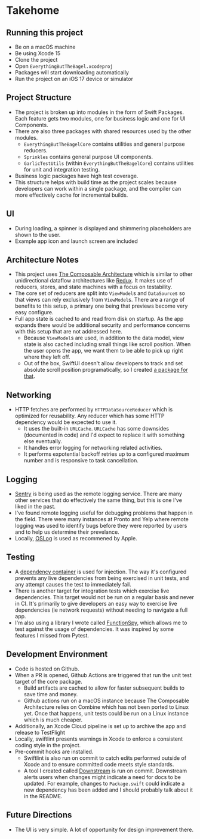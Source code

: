 # Takehome

## Running this project
- Be on a macOS machine
- Be using Xcode 15
- Clone the project
- Open `EverythingButTheBagel.xcodeproj`
- Packages will start downloading automatically
- Run the project on an iOS 17 device or simulator

## Project Structure
- The project is broken up into modules in the form of Swift Packages. Each feature gets two modules, one for business logic and one for UI Components.
- There are also three packages with shared resources used by the other modules.
  - `EverythingButTheBagelCore` contains utilities and general purpose reducers.
  - `Sprinkles` contains general purpose UI components.
  - `GarlicTestUtils` (within `EverythingButTheBagelCore`) contains utilities for unit and integration testing.
- Business logic packages have high test coverage.
- This structure helps with build time as the project scales because developers can work within a single package, and the compiler can more effectively cache for incremental builds.

## UI
- During loading, a spinner is displayed and shimmering placeholders are shown to the user.
- Example app icon and launch screen are included

## Architecture Notes
- This project uses [The Composable Architecture](https://github.com/pointfreeco/swift-composable-architecture) which is similar to other unidirectional dataflow architectures like [Redux](https://redux.js.org/). It makes use of reducers, stores, and state machines with a focus on testability.
- The core set of reducers are split into `ViewModel`s and `DataSource`s so that views can rely exclusively from `ViewModel`s. There are a range of benefits to this setup, a primary one being that previews become very easy configure.
- Full app state is cached to and read from disk on startup. As the app expands there would be additional security and performance concerns with this setup that are not addressed here.
  - Because `ViewModel`s are used, in addition to the data model, view state is also cached including small things like scroll position. When the user opens the app, we want them to be able to pick up right where they left off.
  - Out of the box, SwiftUI doesn't allow developers to track and set absolute scroll position programatically, so I created [a package for that](https://github.com/twof/ControllableScrollView).

## Networking
- HTTP fetches are performed by `HTTPDataSourceReducer` which is optimized for reusability. Any reducer which has some HTTP dependency would be expected to use it.
  - It uses the built-in `URLCache`. `URLCache` has some downsides (documented in code) and I'd expect to replace it with something else eventually.
  - It handles error logging for networking related activities.
  - It performs expotential backoff retries up to a configured maximum number and is responsive to task cancellation.

## Logging
- [Sentry](https://sentry.io/welcome/) is being used as the remote logging service. There are many other services that do effectively the same thing, but this is one I've liked in the past.
- I've found remote logging useful for debugging problems that happen in the field. There were many instances at Pronto and Yelp where remote logging was used to identify bugs before they were reported by users and to help us determine their prevelance.
- Locally, [OSLog](https://www.avanderlee.com/debugging/oslog-unified-logging/) is used as recommened by Apple.

## Testing
- A [dependency container](https://github.com/pointfreeco/swift-dependencies) is used for injection. The way it's configured prevents any live dependencies from being exercised in unit tests, and any attempt causes the test to immediately fail.
- There is another target for integration tests which exercise live dependencies. This target would not be run on a regular basis and never in CI. It's primarily to give developers an easy way to exercise live dependencies (ie network requests) without needing to navigate a full app.
- I'm also using a library I wrote called [FunctionSpy](https://github.com/twof/FunctionSpy?tab=readme-ov-file), which allows me to test against the usage of dependencies. It was inspired by some features I missed from Pytest.

## Development Environment
- Code is hosted on Github.
- When a PR is opened, Github Actions are triggered that run the unit test target of the core package.
  - Build artifacts are cached to allow for faster subsequent builds to save time and money.
  - Github actions run on a macOS instance because The Composable Architecture relies on Combine which has not been ported to Linux yet. Once that happens, unit tests could be run on a Linux instance which is much cheaper.
- Additionally, an Xcode Cloud pipeline is set up to archive the app and release to TestFlight
- Locally, swiftlint presents warnings in Xcode to enforce a consistent coding style in the project.
- Pre-commit hooks are installed.
  - Swiftlint is also run on commit to catch edits performed outside of Xcode and to ensure committed code meets style standards.
  - A tool I created called [Downstream](https://github.com/twof/Downstream) is run on commit. Downstream alerts users when changes might indicate a need for docs to be updated. For example, changes to `Package.swift` could indicate a new dependency has been added and I should probably talk about it in the README.

## Future Directions
- The UI is very simple. A lot of opportunity for design improvement there.
